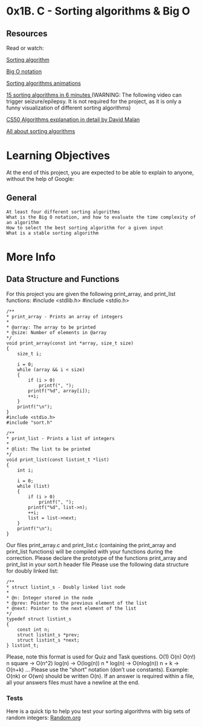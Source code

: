 # 0x1B. C - Sorting algorithms & Big O

## Resources
Read or watch:

[Sorting algorithm](https://intranet.alxswe.com/rltoken/-j5MKLBlzZAC2RfJ5DTBIg)

[Big O notation](https://intranet.alxswe.com/rltoken/WRvrE2BaNVQFssHiUATTrw)

[Sorting algorithms animations](https://intranet.alxswe.com/rltoken/ol0P7NbYVb5R31iOv4Q40A)

[15 sorting algorithms in 6 minutes ](https://intranet.alxswe.com/rltoken/_I0aEvhfJ66Xyob6dd9Utw)(WARNING: The following video can trigger seizure/epilepsy. It is not required for the project, as it is only a funny visualization of different sorting algorithms)

[CS50 Algorithms explanation in detail by David Malan](https://intranet.alxswe.com/rltoken/Ea93HeEYuNkOL7sGb6zzGg)

[All about sorting algorithms](https://intranet.alxswe.com/rltoken/21X_eaj5RGcLIL9mZv2sqw)

# Learning Objectives
At the end of this project, you are expected to be able to explain to anyone, without the help of Google:

## General
    At least four different sorting algorithms
    What is the Big O notation, and how to evaluate the time complexity of an algorithm
    How to select the best sorting algorithm for a given input
    What is a stable sorting algorithm


# More Info
## Data Structure and Functions
For this project you are given the following print_array, and print_list functions:
    #include <stdlib.h>
    #include <stdio.h>

    /**
    * print_array - Prints an array of integers
    *
    * @array: The array to be printed
    * @size: Number of elements in @array
    */
    void print_array(const int *array, size_t size)
    {
        size_t i;

        i = 0;
        while (array && i < size)
        {
            if (i > 0)
                printf(", ");
            printf("%d", array[i]);
            ++i;
        }
        printf("\n");
    }
    #include <stdio.h>
    #include "sort.h"
    
    /**
    * print_list - Prints a list of integers
    *
    * @list: The list to be printed
    */
    void print_list(const listint_t *list)
    {
        int i;

        i = 0;
        while (list)
        {
            if (i > 0)
                printf(", ");
            printf("%d", list->n);
            ++i;
            list = list->next;
        }
        printf("\n");
    }


Our files print_array.c and print_list.c (containing the print_array and print_list functions) will be compiled with your functions during the correction.
Please declare the prototype of the functions print_array and print_list in your sort.h header file
Please use the following data structure for doubly linked list:

    /**
    * struct listint_s - Doubly linked list node
    *
    * @n: Integer stored in the node
    * @prev: Pointer to the previous element of the list
    * @next: Pointer to the next element of the list
    */
    typedef struct listint_s
    {
        const int n;
        struct listint_s *prev;
        struct listint_s *next;
    } listint_t;

Please, note this format is used for Quiz and Task questions.
    O(1)
    O(n)
    O(n!)
    n square -> O(n^2)
    log(n) -> O(log(n))
    n * log(n) -> O(nlog(n))
    n + k -> O(n+k)
    …
Please use the “short” notation (don’t use constants). Example: O(nk) or O(wn) should be written O(n). If an answer is required within a file, all your answers files must have a newline at the end.

### Tests
Here is a quick tip to help you test your sorting algorithms with big sets of random integers: [Random.org](https://intranet.alxswe.com/rltoken/YR-VWQbICB59wZs1eAaI3w)


